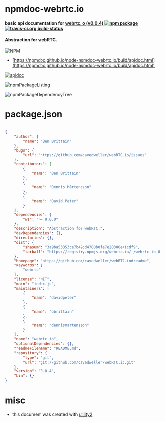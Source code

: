 # npmdoc-webrtc.io

#### basic api documentation for  [webrtc.io (v0.0.4)](https://github.com/cavedweller/webRTC.io#readme)  [![npm package](https://img.shields.io/npm/v/npmdoc-webrtc.io.svg?style=flat-square)](https://www.npmjs.org/package/npmdoc-webrtc.io) [![travis-ci.org build-status](https://api.travis-ci.org/npmdoc/node-npmdoc-webrtc.io.svg)](https://travis-ci.org/npmdoc/node-npmdoc-webrtc.io)

#### Abstraction for webRTC.

[![NPM](https://nodei.co/npm/webrtc.io.png?downloads=true&downloadRank=true&stars=true)](https://www.npmjs.com/package/webrtc.io)

- [https://npmdoc.github.io/node-npmdoc-webrtc.io/build/apidoc.html](https://npmdoc.github.io/node-npmdoc-webrtc.io/build/apidoc.html)

[![apidoc](https://npmdoc.github.io/node-npmdoc-webrtc.io/build/screenCapture.buildCi.browser.%252Ftmp%252Fbuild%252Fapidoc.html.png)](https://npmdoc.github.io/node-npmdoc-webrtc.io/build/apidoc.html)

![npmPackageListing](https://npmdoc.github.io/node-npmdoc-webrtc.io/build/screenCapture.npmPackageListing.svg)

![npmPackageDependencyTree](https://npmdoc.github.io/node-npmdoc-webrtc.io/build/screenCapture.npmPackageDependencyTree.svg)



# package.json

```json

{
    "author": {
        "name": "Ben Brittain"
    },
    "bugs": {
        "url": "https://github.com/cavedweller/webRTC.io/issues"
    },
    "contributors": [
        {
            "name": "Ben Brittain"
        },
        {
            "name": "Dennis Mårtensson"
        },
        {
            "name": "David Peter"
        }
    ],
    "dependencies": {
        "ws": ">= 0.0.0"
    },
    "description": "Abstraction for webRTC.",
    "devDependencies": {},
    "directories": {},
    "dist": {
        "shasum": "3a9ba53353ce7b42cd4708b0fe7e20300e41cdf9",
        "tarball": "https://registry.npmjs.org/webrtc.io/-/webrtc.io-0.0.4.tgz"
    },
    "homepage": "https://github.com/cavedweller/webRTC.io#readme",
    "keywords": [
        "webrtc"
    ],
    "license": "MIT",
    "main": "index.js",
    "maintainers": [
        {
            "name": "davidpeter"
        },
        {
            "name": "bbrittain"
        },
        {
            "name": "dennismartensson"
        }
    ],
    "name": "webrtc.io",
    "optionalDependencies": {},
    "readmeFilename": "README.md",
    "repository": {
        "type": "git",
        "url": "git://github.com/cavedweller/webRTC.io.git"
    },
    "version": "0.0.4",
    "bin": {}
}
```



# misc
- this document was created with [utility2](https://github.com/kaizhu256/node-utility2)
